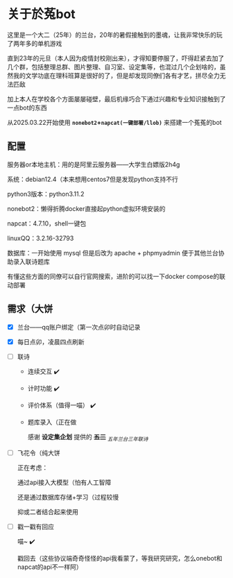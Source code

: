 # 关于於菟bot

这里是一个大二（25年）的兰台，20年的暑假接触到的墨魂，让我非常快乐的玩了两年多的单机游戏

直到23年的元旦（本人因为疫情封校刚出来），才得知要停服了，吓得赶紧去加了几个群，包括整理总群、图片整理、自习室、设定集等，也混过几个企划啥的，虽然我的文学功底在理科班算是很好的了，但是却发现同僚们各有才艺，拼尽全力无法匹敌

加上本人在学校各个方面屡屡碰壁，最后机缘巧合下通过兴趣和专业知识接触到了一点bot的东西

从2025.03.22开始使用 **`nonebot2`+`napcat(一键部署/llob)`** 来搭建一个菟菟的bot



## 配置

服务器or本地主机：用的是阿里云服务器——大学生白嫖版2h4g

系统：debian12.4（本来想用centos7但是发现python支持不行

python3版本：python3.11.2

nonebot2：懒得折腾docker直接起python虚拟环境安装的

napcat：4.7.10，shell一键包

linuxQQ：3.2.16-32793

数据库：一开始使用 mysql 但是后改为 apache + phpmyadmin 便于其他兰台协助录入联诗题库



有懂这些方面的同僚可以自行官网搜索，进阶的可以找一下docker compose的联动部署



## 需求（大饼

- [x] 兰台——qq账户绑定（第一次点卯时自动记录

- [x] 每日点卯，凌晨四点刷新

- [ ] 联诗

  - 连续交互 :heavy_check_mark:

  - 计时功能 :heavy_check_mark:

  - 评价体系（值得一喵） :heavy_check_mark:

  - 题库录入（正在做

    感谢 **设定集企划** 提供的 ~~**五三**~~ <sub>*五年兰台三年联诗*</sub>

- [ ] 飞花令（纯大饼

  正在考虑：

  通过api接入大模型（怕有人工智障

  还是通过数据库存储+学习（过程较慢

  抑或二者结合起来使用

- [ ] 戳一戳有回应

  喵~  :heavy_check_mark:

  戳回去（这些协议端奇奇怪怪的api我看蒙了，等我研究研究，怎么onebot和napcat的api不一样阿）
